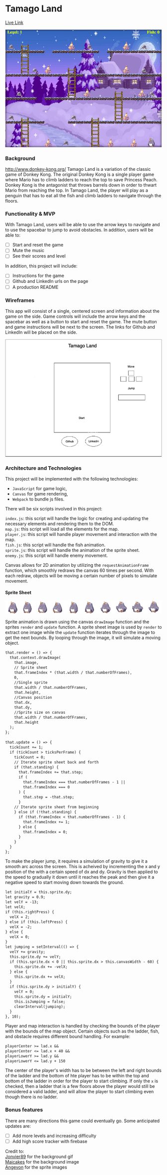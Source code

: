 # Tamago Land

 [Live Link](https://tyeonn.github.io/tamago-land/)

 ![Screenshot](https://github.com/tyeonn/tamago-land/blob/master/Screen%20Shot%202019-04-20%20at%203.37.45%20PM.png)

### Background
http://www.donkey-kong.org/ 
Tamago Land is a variation of the classic game of Donkey Kong. The original Donkey Kong is a single player game where Mario has to climb ladders to reach the top to save Princess Peach. Donkey Kong is the antagonist that throws barrels down in order to thwart Mario from reaching the top. In Tamago Land, the player will play as a penguin that has to eat all the fish and climb ladders to navigate through the floors. 

### Functionality & MVP  

With Tamago Land, users will be able to use the arrow keys to navigate and to use the spacebar to jump to avoid obstacles.
In addition, users will be able to: 
- [ ] Start and reset the game
- [ ] Mute the music 
- [ ] See their scores and level

In addition, this project will include:
- [ ] Instructions for the game
- [ ] Github and LinkedIn urls on the page
- [ ] A production README

### Wireframes

This app will consist of a single, centered screen and information about the game on the side. Game controls will include the arrow keys and the spacebar as well as a button to start and reset the game. The mute button and game instructions will be next to the screen. The links for Github and LinkedIn will be placed on the side.


![wireframes](https://github.com/tyeonn/tamago-land/blob/master/src/images/wireframe.png)

### Architecture and Technologies

This project will be implemented with the following technologies:

- `JavaScript` for game logic,
- `Canvas` for game rendering,
- `Webpack` to bundle js files.

There will be six scripts involved in this project:

`index.js`: this script will handle the logic for creating and updating the necessary elements and rendering them to the DOM.  
`map.js`: this script will load all the elements for the map.  
`player.js`: this script will handle player movement and interaction with the map.  
`fish.js`: this script will handle the fish animation.  
`sprite.js`: this script will handle the animation of the sprite sheet.  
`enemy.js`: this script will handle enemy movement.  

Canvas allows for 2D animation by utilizing the `requestAnimationFrame` function, which smoothly redraws the canvas 60 times per second. With each redraw, objects will be moving a certain number of pixels to simulate movement.

#### Sprite Sheet
![SpriteSheet](https://github.com/tyeonn/tamago-land/blob/master/src/images/penguin_walk_left.png)

Sprite animation is drawn using the canvas `drawImage` function and the sprites `render` and `update` function. A sprite sheet image is used by `render` to extract one image while the `update` function iterates through the image to get the next bounds. By looping through the image, it will simulate a moving object.
```
that.render = () => {
  that.context.drawImage(
    that.image,
    // Sprite sheet
    that.frameIndex * (that.width / that.numberOfFrames),
    0,
    //Single sprite
    that.width / that.numberOfFrames,
    that.height,
    //Canvas position
    that.dx,
    that.dy,
    //Sprite size on canvas
    that.width / that.numberOfFrames,
    that.height
  );
};

that.update = () => {
  tickCount += 1;
  if (tickCount > ticksPerFrame) {
    tickCount = 0;
    // Iterate sprite sheet back and forth
    if (that.standing) {
      that.frameIndex += that.step;
      if (
        that.frameIndex === that.numberOfFrames - 1 ||
        that.frameIndex === 0
      ) {
        that.step = -that.step;
      }
    // Iterate sprite sheet from beginning
    } else if (!that.standing) {
      if (that.frameIndex < that.numberOfFrames - 1) {
        that.frameIndex += 1;
      } else {
        that.frameIndex = 0;
      }
    }
  }
};
  ```
To make the player jump, it requires a simulation of gravity to give it a smooth arc across the screen. This is acheived by incrementing the x and y position of the with a certain speed of dx and dy. Gravity is then applied to the speed to gradually it down until it reaches the peak and then give it a negative speed to start moving down towards the ground. 
```
let initialY = this.sprite.dy;
let gravity = 0.9;
let velY = -13;
let velX;
if (this.rightPress) {
  velX = 2;
} else if (this.leftPress) {
  velX = -2;
} else {
  velX = 0;
}
let jumping = setInterval(() => {
  velY += gravity;
  this.sprite.dy += velY;
  if (this.sprite.dx < 0 || this.sprite.dx > this.canvasWidth - 60) {
    this.sprite.dx += -velX;
  } else {
    this.sprite.dx += velX;
  }
  if (this.sprite.dy > initialY) {
    velY = 0;
    this.sprite.dy = initialY;
    this.isJumping = false;
    clearInterval(jumping);
  }
}, 10);
```
Player and map interaction is handled by checking the bounds of the player with the bounds of the map object. Certain objects such as the ladder, fish, and obstacle requires different bound handling. For example: 
```
playerCenter >= lad.x &&
playerCenter <= lad.x + 40 &&
playerLowerY >= lad.y &&
playerLowerY <= lad.y + 150
```
The center of the player's width has to be between the left and right bounds of the ladder and the bottom of hte player has to be within the top and bottom of the ladder in order for the player to start climbing. If only the `x` is checked, then a ladder that is a few floors above the player would still be considered a valid ladder, and will allow the player to start climbing even though there is no ladder.

### Bonus features

There are many directions this game could eventually go.  Some anticipated updates are:

- [ ] Add more levels and increasing difficulty
- [ ] Add high score tracker with firebase

Credit to:  
[Jonvier89](http://jonvier89.tumblr.com/) for the background gif  
[Maicakes](http://mai-cakes.tumblr.com/) for the background image  
[Angevon](http://rosprites.blogspot.com/) for the sprite images  
